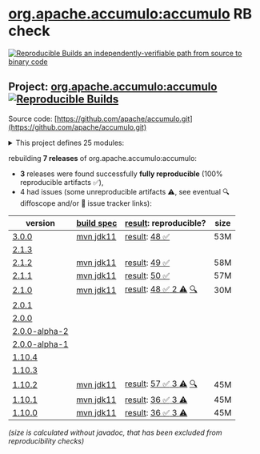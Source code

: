 [org.apache.accumulo:accumulo](https://central.sonatype.com/artifact/org.apache.accumulo/accumulo/versions) RB check
=======

[![Reproducible Builds](https://reproducible-builds.org/images/logos/rb.svg) an independently-verifiable path from source to binary code](https://reproducible-builds.org/)

## Project: [org.apache.accumulo:accumulo](https://central.sonatype.com/artifact/org.apache.accumulo/accumulo/versions) [![Reproducible Builds](https://img.shields.io/endpoint?url=https://raw.githubusercontent.com/jvm-repo-rebuild/reproducible-central/master/content/org/apache/accumulo/badge.json)](https://github.com/jvm-repo-rebuild/reproducible-central/blob/master/content/org/apache/accumulo/README.md)

Source code: [https://github.com/apache/accumulo.git](https://github.com/apache/accumulo.git)

<details><summary>This project defines 25 modules:</summary>

* [org.apache.accumulo:accumulo](https://central.sonatype.com/artifact/org.apache.accumulo/accumulo/overview)
* [org.apache.accumulo:accumulo-compaction-coordinator](https://central.sonatype.com/artifact/org.apache.accumulo/accumulo-compaction-coordinator/overview)
* [org.apache.accumulo:accumulo-compactor](https://central.sonatype.com/artifact/org.apache.accumulo/accumulo-compactor/overview)
* [org.apache.accumulo:accumulo-core](https://central.sonatype.com/artifact/org.apache.accumulo/accumulo-core/overview)
* [org.apache.accumulo:accumulo-docs](https://central.sonatype.com/artifact/org.apache.accumulo/accumulo-docs/overview)
* [org.apache.accumulo:accumulo-examples-simple](https://central.sonatype.com/artifact/org.apache.accumulo/accumulo-examples-simple/overview)
* [org.apache.accumulo:accumulo-fate](https://central.sonatype.com/artifact/org.apache.accumulo/accumulo-fate/overview)
* [org.apache.accumulo:accumulo-gc](https://central.sonatype.com/artifact/org.apache.accumulo/accumulo-gc/overview)
* [org.apache.accumulo:accumulo-hadoop-mapreduce](https://central.sonatype.com/artifact/org.apache.accumulo/accumulo-hadoop-mapreduce/overview)
* [org.apache.accumulo:accumulo-iterator-test-harness](https://central.sonatype.com/artifact/org.apache.accumulo/accumulo-iterator-test-harness/overview)
* [org.apache.accumulo:accumulo-manager](https://central.sonatype.com/artifact/org.apache.accumulo/accumulo-manager/overview)
* [org.apache.accumulo:accumulo-master](https://central.sonatype.com/artifact/org.apache.accumulo/accumulo-master/overview)
* [org.apache.accumulo:accumulo-maven-plugin](https://central.sonatype.com/artifact/org.apache.accumulo/accumulo-maven-plugin/overview)
* [org.apache.accumulo:accumulo-minicluster](https://central.sonatype.com/artifact/org.apache.accumulo/accumulo-minicluster/overview)
* [org.apache.accumulo:accumulo-monitor](https://central.sonatype.com/artifact/org.apache.accumulo/accumulo-monitor/overview)
* [org.apache.accumulo:accumulo-native](https://central.sonatype.com/artifact/org.apache.accumulo/accumulo-native/overview)
* [org.apache.accumulo:accumulo-project](https://central.sonatype.com/artifact/org.apache.accumulo/accumulo-project/overview)
* [org.apache.accumulo:accumulo-proxy](https://central.sonatype.com/artifact/org.apache.accumulo/accumulo-proxy/overview)
* [org.apache.accumulo:accumulo-server-base](https://central.sonatype.com/artifact/org.apache.accumulo/accumulo-server-base/overview)
* [org.apache.accumulo:accumulo-shell](https://central.sonatype.com/artifact/org.apache.accumulo/accumulo-shell/overview)
* [org.apache.accumulo:accumulo-start](https://central.sonatype.com/artifact/org.apache.accumulo/accumulo-start/overview)
* [org.apache.accumulo:accumulo-test](https://central.sonatype.com/artifact/org.apache.accumulo/accumulo-test/overview)
* [org.apache.accumulo:accumulo-trace](https://central.sonatype.com/artifact/org.apache.accumulo/accumulo-trace/overview)
* [org.apache.accumulo:accumulo-tracer](https://central.sonatype.com/artifact/org.apache.accumulo/accumulo-tracer/overview)
* [org.apache.accumulo:accumulo-tserver](https://central.sonatype.com/artifact/org.apache.accumulo/accumulo-tserver/overview)
</details>

rebuilding **7 releases** of org.apache.accumulo:accumulo:
- **3** releases were found successfully **fully reproducible** (100% reproducible artifacts :white_check_mark:),
- 4 had issues (some unreproducible artifacts :warning:, see eventual :mag: diffoscope and/or :memo: issue tracker links):

| version | [build spec](/BUILDSPEC.md) | [result](https://reproducible-builds.org/docs/jvm/): reproducible? | size |
| -- | --------- | ------ | -- |
| [3.0.0](https://central.sonatype.com/artifact/org.apache.accumulo/accumulo/3.0.0/pom) | [mvn jdk11](accumulo-3.0.0.buildspec) | [result](accumulo-project-3.0.0.buildinfo): [48 :white_check_mark: ](accumulo-project-3.0.0.buildcompare) | 53M |
| [2.1.3](https://central.sonatype.com/artifact/org.apache.accumulo/accumulo/2.1.3/pom) | | | |
| [2.1.2](https://central.sonatype.com/artifact/org.apache.accumulo/accumulo/2.1.2/pom) | [mvn jdk11](accumulo-2.1.2.buildspec) | [result](accumulo-project-2.1.2.buildinfo): [49 :white_check_mark: ](accumulo-project-2.1.2.buildcompare) | 58M |
| [2.1.1](https://central.sonatype.com/artifact/org.apache.accumulo/accumulo/2.1.1/pom) | [mvn jdk11](accumulo-2.1.1.buildspec) | [result](accumulo-project-2.1.1.buildinfo): [50 :white_check_mark: ](accumulo-project-2.1.1.buildcompare) | 57M |
| [2.1.0](https://central.sonatype.com/artifact/org.apache.accumulo/accumulo/2.1.0/pom) | [mvn jdk11](accumulo-2.1.0.buildspec) | [result](accumulo-project-2.1.0.buildinfo): [48 :white_check_mark:  2 :warning:](accumulo-project-2.1.0.buildcompare) [:mag:](accumulo-project-2.1.0.diffoscope) | 30M |
| [2.0.1](https://central.sonatype.com/artifact/org.apache.accumulo/accumulo/2.0.1/pom) | | | |
| [2.0.0](https://central.sonatype.com/artifact/org.apache.accumulo/accumulo/2.0.0/pom) | | | |
| [2.0.0-alpha-2](https://central.sonatype.com/artifact/org.apache.accumulo/accumulo/2.0.0-alpha-2/pom) | | | |
| [2.0.0-alpha-1](https://central.sonatype.com/artifact/org.apache.accumulo/accumulo/2.0.0-alpha-1/pom) | | | |
| [1.10.4](https://central.sonatype.com/artifact/org.apache.accumulo/accumulo/1.10.4/pom) | | | |
| [1.10.3](https://central.sonatype.com/artifact/org.apache.accumulo/accumulo/1.10.3/pom) | | | |
| [1.10.2](https://central.sonatype.com/artifact/org.apache.accumulo/accumulo/1.10.2/pom) | [mvn jdk11](accumulo-1.10.2.buildspec) | [result](accumulo-project-1.10.2.buildinfo): [57 :white_check_mark:  3 :warning:](accumulo-project-1.10.2.buildcompare) [:mag:](accumulo-project-1.10.2.diffoscope) | 45M |
| [1.10.1](https://central.sonatype.com/artifact/org.apache.accumulo/accumulo/1.10.1/pom) | [mvn jdk11](accumulo-1.10.1.buildspec) | [result](accumulo-maven-plugin-1.10.1.buildinfo): [36 :white_check_mark:  3 :warning:](accumulo-maven-plugin-1.10.1.buildcompare) | 45M |
| [1.10.0](https://central.sonatype.com/artifact/org.apache.accumulo/accumulo/1.10.0/pom) | [mvn jdk11](accumulo-1.10.0.buildspec) | [result](accumulo-maven-plugin-1.10.0.buildinfo): [36 :white_check_mark:  3 :warning:](accumulo-maven-plugin-1.10.0.buildcompare) | 45M |

<i>(size is calculated without javadoc, that has been excluded from reproducibility checks)</i>
